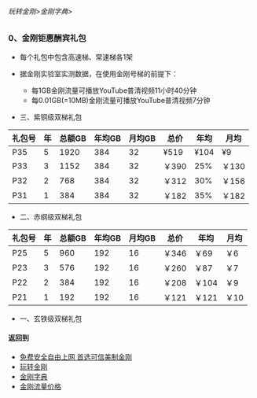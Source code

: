 ###### 玩转金刚>金刚字典>
### 0、金刚钜惠酬宾礼包
- 每个礼包中包含高速梯、常速梯各1架
- 据金刚实验室实测数据，在使用金刚号梯的前提下：
  - 每1GB金刚流量可播放YouTube普清视频11小时40分钟
  - 每0.01GB(=10MB)金刚流量可播放YouTube普清视频7分钟

- 三、紫铜级双梯礼包

|礼包号|年|总额GB|年均GB|月均GB|总价|年均|月均|
|-----|--|-----|-----|-----|-----|----|--| 
|P35  |5|1920  |384  |32|¥519|¥104|¥9|
|P33  |3|1152 |384   |32|￥390|25%|￥130|￥11|
|P32|2|768|384 |32   |￥312|30%|￥156|￥13|
|P31|1|384|384 |32   |￥182|35%|￥182|￥15|




- 二、赤纲级双梯礼包

|礼包号|年|总额GB|年均GB|月均GB|总价|年均|月均|
|-----|--|-----|-----|-----|-----|----|--| 
|P25|5|960|192|16|￥346|￥69|￥6|
|P23|3|576|192|16|￥260|￥87|￥7|
|P22|2|384|192|16|￥208|￥104|￥9|
|P21|1|192|192|16|￥121|￥121|￥10|

- 一、玄铁级双梯礼包


#### 返回到
- [免费安全自由上网 首选可信美制金刚](https://github.com/a2zitpro/web/blob/master/%E5%BE%80%E5%90%8E%E7%BF%BB.md)
- [玩转金刚](https://github.com/a2zitpro/web/blob/master/LadderFree/A.md)
- [金刚字典](https://github.com/a2zitpro/web/blob/master/LadderFree/kkDictionary/KKDictionary.md)
- [金刚流量价格](https://github.com/a2zitpro/web/blob/master/LadderFree/kkDictionary/Price/KKDTPrice.md)



